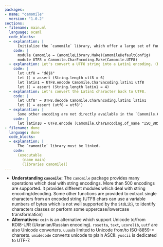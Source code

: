 ```yaml
---
packages:
- name: "camomile"
  version: "1.0.2"
sections:
- filename: main.ml
  language: ocaml
  code_blocks:
  - explanation: |
      Initialize the `camomile` library, which offer a large set of functions to deal with strings presented in various encoding. We will need to instanciate a module that deals with UTF8 strings. (In most cases, the source code is in UTF8 and when OCaml see a constant string, it just copy the byte sequence whatever its encoding.). The `Camomile` module declaration is required with the version 1 of `camomile` and mustn't be declared with the version 2:
    code: |
      module Camomile = CamomileLibrary.Make(CamomileDefaultConfig)
      module UTF8 = Camomile.CharEncoding.Make(Camomile.UTF8)
  - explanation: Let's convert a UTF8 string into a Latin1 encoding. (Note, most terminals deal equaly with UTF8 and Latin1 characters, then both strings look equal on the screen).
    code: |
      let utf8 = "déjà"
      let () = assert (String.length utf8 = 6)
      let latin1 = UTF8.encode Camomile.CharEncoding.latin1 utf8
      let () = assert (String.length latin1 = 4)
  - explanation: Let's convert the Latin1 character back to UTF8.
    code: |
      let utf8' = UTF8.decode Camomile.CharEncoding.latin1 latin1
      let () = assert (utf8 = utf8')
  - explanation: |
      Some other encoding are not directly available in the `Camomile.CharEncoding` module, but the `of_name` function can get them. (Note: The Euro glyph (€) is not supported by Latin1. Note, "ISO_8859-16" can also be named "LATIN10")
    code: |
      let latin10 = UTF8.encode (Camomile.CharEncoding.of_name "ISO_8859-16") "100 €";;
- filename: dune
  language: dune
  code_blocks:
  - explanation: |
      The `camomile` library must be linked.
    code:
	  (executable
	    (name main)
		(libraries camomile))
---
```


- **Understanding `camomile`:** The `camomile` package provides many operations which deal with string encodings. More than 500 encodings are supported. It provides different modules which deal with string encoding/decoding. Some other functions are provided to extract single characters from an encoded string (UTF8 chars can use a variable numbers of bytes which is not well supported by the `StdLib`), to identify characters classes or perform some uppercase/lowercase transformation)
- **Alternatives:** `coin` is an alternative which support Unicode to/from KOI8-U/R (Ukranian/Russian encoding). `rosetta`, `text`, `ucorelib`, `uutf` are also Unicode converters. `uuuu`is limited to Unicode from/to ISO-8859-* charsets. `unidecode` converts unicode to plain ASCII. `yuscii` is dedicated to UTF-7.
